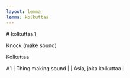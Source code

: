 ```yaml
---
layout: lemma
lemma: kolkuttaa
---
```


<div class="sense">
# <span class="sensename">kolkuttaa.1</span>

<span class="description">Knock (make sound)</span>



<span class="description">Kolkuttaa</span>

A1 | Thing making sound |   | Asia, joka kolkuttaa |  

</div>

